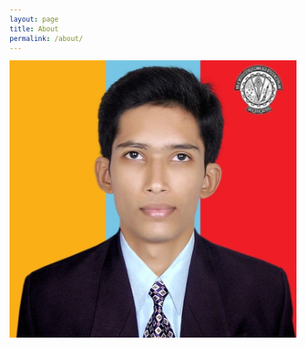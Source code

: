 ```yaml
---
layout: page
title: About 
permalink: /about/
---
```


<!---
![Ajinkya Dhekne][def] 
[def]: (/Ajinkya_photo "my_pic")
-->
<div align="center">
<img src="/Ajinkya_photo" alt= "my_pic" width="512px" height="487px" border-radius=50% >
</div>